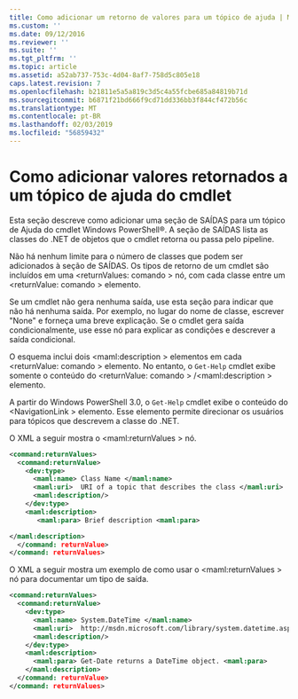 ```yaml
---
title: Como adicionar um retorno de valores para um tópico de ajuda | Microsoft Docs
ms.custom: ''
ms.date: 09/12/2016
ms.reviewer: ''
ms.suite: ''
ms.tgt_pltfrm: ''
ms.topic: article
ms.assetid: a52ab737-753c-4d04-8af7-758d5c805e18
caps.latest.revision: 7
ms.openlocfilehash: b21811e5a5a819c3d5c4a55fcbe685a84819b71d
ms.sourcegitcommit: b6871f21bd666f9cd71dd336bb3f844cf472b56c
ms.translationtype: MT
ms.contentlocale: pt-BR
ms.lasthandoff: 02/03/2019
ms.locfileid: "56859432"
---
```

# <a name="how-to-add-return-values-to-a-cmdlet-help-topic"></a>Como adicionar valores retornados a um tópico de ajuda do cmdlet

Esta seção descreve como adicionar uma seção de SAÍDAS para um tópico de Ajuda do cmdlet Windows PowerShell®. A seção de SAÍDAS lista as classes do .NET de objetos que o cmdlet retorna ou passa pelo pipeline.

Não há nenhum limite para o número de classes que podem ser adicionados à seção de SAÍDAS. Os tipos de retorno de um cmdlet são incluídos em uma \<returnValues: comando > nó, com cada classe entre um \<returnValue: comando > elemento.

Se um cmdlet não gera nenhuma saída, use esta seção para indicar que não há nenhuma saída. Por exemplo, no lugar do nome de classe, escrever "None" e forneça uma breve explicação. Se o cmdlet gera saída condicionalmente, use esse nó para explicar as condições e descrever a saída condicional.

O esquema inclui dois \<maml:description > elementos em cada \<returnValue: comando > elemento. No entanto, o `Get-Help` cmdlet exibe somente o conteúdo do \<returnValue: comando > /\<maml:description > elemento.

A partir do Windows PowerShell 3.0, o `Get-Help` cmdlet exibe o conteúdo do \<NavigationLink > elemento. Esse elemento permite direcionar os usuários para tópicos que descrevem a classe do .NET.

O XML a seguir mostra o \<maml:returnValues > nó.

```xml
<command:returnValues>
  <command:returnValue>
    <dev:type>
      <maml:name> Class Name </maml:name>
      <maml:uri>  URI of a topic that describes the class </maml:uri>
      <maml:description/>
    </dev:type>
    <maml:description>
       <maml:para> Brief description <maml:para>

</maml:description>
  </command: returnValue>
</command: returnValues>
```

O XML a seguir mostra um exemplo de como usar o \<maml:returnValues > nó para documentar um tipo de saída.

```xml
<command:returnValues>
  <command:returnValue>
    <dev:type>
      <maml:name> System.DateTime </maml:name>
      <maml:uri>  http://msdn.microsoft.com/library/system.datetime.aspx </maml:uri>
      <maml:description/>
    </dev:type>
    <maml:description>
      <maml:para> Get-Date returns a DateTime object. <maml:para>
    </maml:description>
  </command: returnValue>
</command: returnValues>
```




